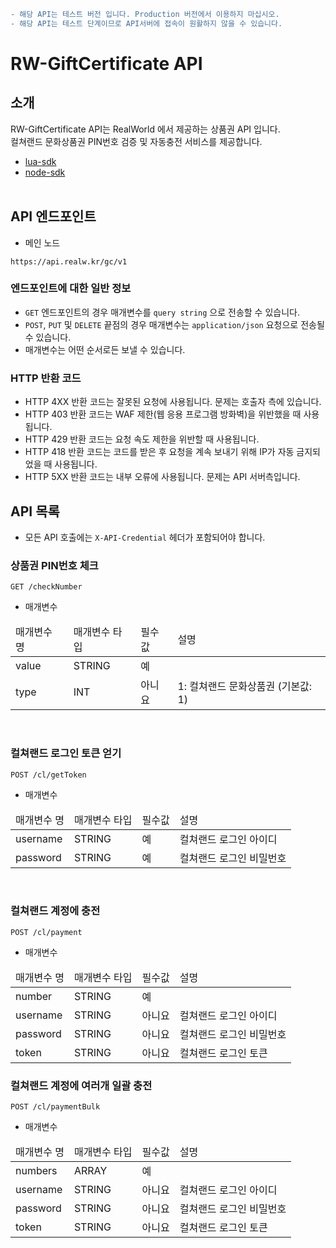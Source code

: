 ```diff
- 해당 API는 테스트 버전 입니다. Production 버전에서 이용하지 마십시오.
- 해당 API는 테스트 단계이므로 API서버에 접속이 원활하지 않을 수 있습니다.
```

# RW-GiftCertificate API

## 소개

RW-GiftCertificate API는 RealWorld 에서 제공하는 상품권 API 입니다.<br>
컬쳐랜드 문화상품권 PIN번호 검증 및 자동충전 서비스를 제공합니다.<br>

- [lua-sdk](https://github.com/fivem-realw/RW-API/tree/main/lua)
- [node-sdk](https://github.com/fivem-realw/RW-API/tree/main/node)
  <br><br>

## API 엔드포인트

- 메인 노드

```
https://api.realw.kr/gc/v1
```

### 엔드포인트에 대한 일반 정보

- `GET` 엔드포인트의 경우 매개변수를 `query string` 으로 전송할 수 있습니다.
- `POST`, `PUT` 및 `DELETE` 끝점의 경우 매개변수는 `application/json` 요청으로 전송될 수 있습니다.
- 매개변수는 어떤 순서로든 보낼 수 있습니다.

### HTTP 반환 코드

- HTTP 4XX 반환 코드는 잘못된 요청에 사용됩니다. 문제는 호출자 측에 있습니다.
- HTTP 403 반환 코드는 WAF 제한(웹 응용 프로그램 방화벽)을 위반했을 때 사용됩니다.
- HTTP 429 반환 코드는 요청 속도 제한을 위반할 때 사용됩니다.
- HTTP 418 반환 코드는 코드를 받은 후 요청을 계속 보내기 위해 IP가 자동 금지되었을 때 사용됩니다.
- HTTP 5XX 반환 코드는 내부 오류에 사용됩니다. 문제는 API 서버측입니다.

## API 목록

- 모든 API 호출에는 `X-API-Credential` 헤더가 포함되어야 합니다.

### 상품권 PIN번호 체크

```
GET /checkNumber
```

- 매개변수
<table>
  <thead>
    <tr>
      <td>매개변수 명</td>
      <td>매개변수 타입</td>
      <td>필수값</td>
      <td>설명</td>
    </tr>
  </thead>
  <tbody>
    <tr>
      <td>value</td>
      <td>STRING</td>
      <td>예</td>
      <td></td>
    </tr>
    <tr>
      <td>type</td>
      <td>INT</td>
      <td>아니요</td>
      <td>1: 컬쳐랜드 문화상품권 (기본값: 1)</td>
    </tr>
  </tbody>
</table>
<br>

### 컬쳐랜드 로그인 토큰 얻기

```
POST /cl/getToken
```

- 매개변수
<table>
  <thead>
    <tr>
      <td>매개변수 명</td>
      <td>매개변수 타입</td>
      <td>필수값</td>
      <td>설명</td>
    </tr>
  </thead>
  <tbody>
    <tr>
      <td>username</td>
      <td>STRING</td>
      <td>예</td>
      <td>컬쳐랜드 로그인 아이디</td>
    </tr>
    <tr>
      <td>password</td>
      <td>STRING</td>
      <td>예</td>
      <td>컬쳐랜드 로그인 비밀번호</td>
    </tr>
  </tbody>
</table>
<br>

### 컬쳐랜드 계정에 충전

```
POST /cl/payment
```

- 매개변수
<table>
  <thead>
    <tr>
      <td>매개변수 명</td>
      <td>매개변수 타입</td>
      <td>필수값</td>
      <td>설명</td>
    </tr>
  </thead>
  <tbody>
    <tr>
      <td>number</td>
      <td>STRING</td>
      <td>예</td>
      <td></td>
    </tr>
    <tr>
      <td>username</td>
      <td>STRING</td>
      <td>아니요</td>
      <td>컬쳐랜드 로그인 아이디</td>
    </tr>
    <tr>
      <td>password</td>
      <td>STRING</td>
      <td>아니요</td>
      <td>컬쳐랜드 로그인 비밀번호</td>
    </tr>
    <tr>
      <td>token</td>
      <td>STRING</td>
      <td>아니요</td>
      <td>컬쳐랜드 로그인 토큰</td>
    </tr>
  </tbody>
</table>

### 컬쳐랜드 계정에 여러개 일괄 충전

```
POST /cl/paymentBulk
```

- 매개변수
<table>
  <thead>
    <tr>
      <td>매개변수 명</td>
      <td>매개변수 타입</td>
      <td>필수값</td>
      <td>설명</td>
    </tr>
  </thead>
  <tbody>
    <tr>
      <td>numbers</td>
      <td>ARRAY</td>
      <td>예</td>
      <td></td>
    </tr>
    <tr>
      <td>username</td>
      <td>STRING</td>
      <td>아니요</td>
      <td>컬쳐랜드 로그인 아이디</td>
    </tr>
    <tr>
      <td>password</td>
      <td>STRING</td>
      <td>아니요</td>
      <td>컬쳐랜드 로그인 비밀번호</td>
    </tr>
    <tr>
      <td>token</td>
      <td>STRING</td>
      <td>아니요</td>
      <td>컬쳐랜드 로그인 토큰</td>
    </tr>
  </tbody>
</table>
